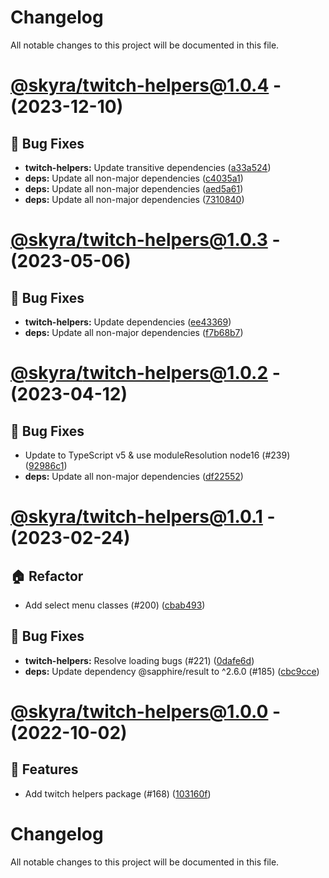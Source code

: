 # Changelog

All notable changes to this project will be documented in this file.

# [@skyra/twitch-helpers@1.0.4](https://github.com/skyra-project/archid-components/compare/@skyra/twitch-helpers@1.0.4...@skyra/twitch-helpers@1.0.4) - (2023-12-10)

## 🐛 Bug Fixes

- **twitch-helpers:** Update transitive dependencies ([a33a524](https://github.com/skyra-project/archid-components/commit/a33a524a7bf636f32eab9c56dcc37770483af216))
- **deps:** Update all non-major dependencies ([c4035a1](https://github.com/skyra-project/archid-components/commit/c4035a1b8d37c9b73abaa9217e29246ce615df94))
- **deps:** Update all non-major dependencies ([aed5a61](https://github.com/skyra-project/archid-components/commit/aed5a615be59d88e082eefe7a700337e7b3e1637))
- **deps:** Update all non-major dependencies ([7310840](https://github.com/skyra-project/archid-components/commit/7310840db053586c42ab55026bb098b75df64003))

# [@skyra/twitch-helpers@1.0.3](https://github.com/skyra-project/archid-components/compare/@skyra/twitch-helpers@1.0.2...@skyra/twitch-helpers@1.0.3) - (2023-05-06)

## 🐛 Bug Fixes

- **twitch-helpers:** Update dependencies ([ee43369](https://github.com/skyra-project/archid-components/commit/ee433699f59547f887f28c3454d9479d09dd9c84))
- **deps:** Update all non-major dependencies ([f7b68b7](https://github.com/skyra-project/archid-components/commit/f7b68b79e09779ae8e922cb1deec43018a224ea6))

# [@skyra/twitch-helpers@1.0.2](https://github.com/skyra-project/archid-components/compare/@skyra/twitch-helpers@1.0.1...@skyra/twitch-helpers@1.0.2) - (2023-04-12)

## 🐛 Bug Fixes

- Update to TypeScript v5 & use moduleResolution node16 (#239) ([92986c1](https://github.com/skyra-project/archid-components/commit/92986c15e0ebed07efdbaf21f28915e373a738bd))
- **deps:** Update all non-major dependencies ([df22552](https://github.com/skyra-project/archid-components/commit/df22552999e2aa863023388fc6014a3701f9f8d8))

# [@skyra/twitch-helpers@1.0.1](https://github.com/skyra-project/archid-components/compare/@skyra/twitch-helpers@1.0.0...@skyra/twitch-helpers@1.0.1) - (2023-02-24)

## 🏠 Refactor

- Add select menu classes (#200) ([cbab493](https://github.com/skyra-project/archid-components/commit/cbab493afc198d24226bd626efa80c82379ea36c))

## 🐛 Bug Fixes

- **twitch-helpers:** Resolve loading bugs (#221) ([0dafe6d](https://github.com/skyra-project/archid-components/commit/0dafe6d9aa28d0f2ed29e1bd912b9ddde9841fd8))
- **deps:** Update dependency @sapphire/result to ^2.6.0 (#185) ([cbc9cce](https://github.com/skyra-project/archid-components/commit/cbc9cce0004bcb67b4713b24fb8a1c50f2b39be7))

# [@skyra/twitch-helpers@1.0.0](https://github.com/skyra-project/archid-components/tree/@skyra/twitch-helpers@1.0.0) - (2022-10-02)

## 🚀 Features

- Add twitch helpers package (#168) ([103160f](https://github.com/skyra-project/archid-components/commit/103160f94898a6842544441a49dd13bb8bacf48f))

# Changelog

All notable changes to this project will be documented in this file.
